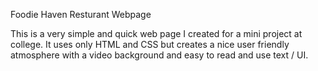 Foodie Haven Resturant Webpage

This is a very simple and quick web page I created for a mini project at college. 
It uses only HTML and CSS but creates a nice user friendly atmosphere with a video background and easy to read and use text / UI.  
